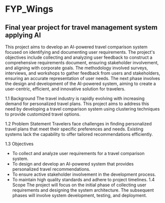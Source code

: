 # FYP_Wings
## Final year project for travel management system applying AI
 
This project aims to develop an AI-powered travel comparison system focused on identifying and documenting user requirements. The project's objectives include collecting and analyzing user feedback to construct a comprehensive requirements document, ensuring stakeholder involvement, and aligning with corporate goals. The methodology involved surveys, interviews, and workshops to gather feedback from users and stakeholders, ensuring an accurate representation of user needs. The next phase involves the design and development of the AI-powered system, aiming to create a user-centric, efficient, and innovative solution for travelers.

1.1 Background
The travel industry is rapidly evolving with increasing demand for personalized travel plans. This project aims to address this need by developing a travel comparison system using clustering techniques to provide customized travel options.

1.2 Problem Statement
Travelers face challenges in finding personalized travel plans that meet their specific preferences and needs. Existing systems lack the capability to offer tailored recommendations efficiently.

1.3 Objectives
- To collect and analyze user requirements for a travel comparison system.
- To design and develop an AI-powered system that provides personalized travel recommendations.
- To ensure active stakeholder involvement in the development process.
- To maintain high quality standards and adhere to project timelines.
1.4 Scope
The project will focus on the initial phase of collecting user requirements and designing the system architecture. The subsequent phases will involve system development, testing, and deployment.

